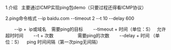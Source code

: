 1.介绍
    主要通过ICMP实现ping包demo（只要过程还得看ICMP协议）

2.ping命令格式
        --ip baidu.com --timeout 2 --t 10 --delay 600
        
        --ip +  ip或域名             需要ping的目标
        --timeout + 时间（单位：S）   允许超时时间
        --t + 次数                   需要ping的次数
        --delay + 时间 （单位：S）    ping 时间间隔（第一次ping无间隔）
